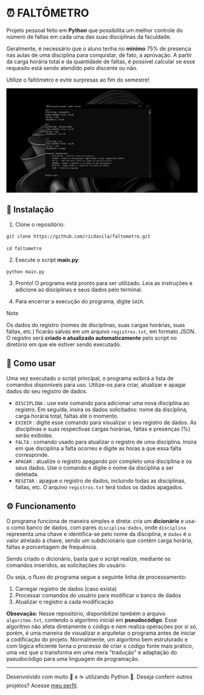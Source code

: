 # ⏰ FALTÔMETRO

Projeto pessoal feito em **Python** que possibilita um melhor controle do número de faltas em cada uma das suas disciplinas da faculdade. 

Geralmente, é necessário que o aluno tenha no **mínimo** 75% de presença nas aulas de uma disciplina para conquistar, de fato, a aprovação. A partir da carga horária total e da quantidade de faltas, é possível calcular se esse requesito está sendo atendido pelo discente ou não. 

Utilize o faltômetro e evite surpresas ao fim do semestre!

![screenshot](https://github.com/ricdavila/faltometro/blob/02aca63e253213a498cc24e61c4d8837bf7ffd67/imgs/program_screenshot.png)

## 💾 Instalação 

1. Clone o repositório:
```
git clone https://github.com/ricdavila/faltometro.git
   
cd faltometro
```
2. Execute o script **main.py**:
```
python main.py
```
3. Pronto! O programa está pronto para ser utilizado. Leia as instruções e adicione as disciplinas e seus dados pelo terminal.

4. Para encerrar a execução do programa, digite `SAIR`.

> [!NOTE]
> Os dados do registro (nomes de disciplinas, suas cargas horárias, suas faltas, etc.) ficarão salvas em um arquivo `registros.txt`, em formato JSON. O registro será **criado e atualizado automaticamente** pelo script no diretório em que ele estiver sendo executado.

## 📃 Como usar

Uma vez executado o script principal, o programa exibirá a lista de comandos disponíveis para uso. Utilize-os para criar, atualizar e apagar dados do seu registro de dados.

- `DISCIPLINA` : use este comando para adicionar uma nova disciplina ao registro. Em seguida, insira os dados solicitados: nome da disciplina, carga horária total, faltas até o momento.
- `EXIBIR` : digite esse comando para visualizar o seu registro de dados. As disciplinas e suas respectivas cargas horárias, faltas e presenças (%) serão exibidas.
- `FALTA` : comando usado para atualizar o registro de uma disciplina. Insira em que disciplina a falta ocorreu e digite as horas a que essa falta corresponde.
- `APAGAR` : atualize o registro apagando por completo uma disciplina e os seus dados. Use o comando e digite o nome da disciplina a ser deletada.
- `RESETAR` : apague o registro de dados, incluindo todas as disciplinas, faltas, etc. O arquivo `registros.txt` terá todos os dados apagados.

## ⚙️ Funcionamento

O programa funciona de maneira simples e direta: cria um **dicionário** e usa-o como banco de dados, com pares `disciplina:dados`, onde `disciplina` representa uma chave e identifica-se pelo nome da disciplina, e `dados` é o valor atrelado à chave, sendo um subdicionário que contém carga horária, faltas e porcentagem de frequência. 

Sendo criado o dicionário, basta que o script realize, mediante os comandos inseridos, as solicitações do usuário. 

Ou seja, o fluxo do programa segue a seguinte linha de processamento:

1. Carregar registro de dados (caso exista)
2. Processar comandos do usuário para modificar o banco de dados
3. Atualizar o registro a cada modificação

**Obsevação:** Nesse repositório, disponibilizei também o arquivo `algoritmo.txt`, contendo o algoritmo inicial em **pseudocódigo**. Esse algoritmo não afeta diretamente o código e nem realiza operações por si só, porém, é uma maneira de visualizar e arquitetar o programa antes de iniciar a codificação do projeto. Normalmente, um algoritmo bem estruturado e com lógica eficiente torna o processo de criar o código fonte mais prático, uma vez que o transforma em uma mera "tradução" e adaptação do pseudocódigo para uma linguagem de programação. 

---

Desenvolvido com muito 🤍 e ☕ utilizando Python 🐍. Deseja conferir outros projetos? Acesse [meu perfil](https://github.com/ricdavila).

